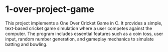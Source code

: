 # 1-over-project-game
This project implements a One Over Cricket Game in C. It provides a simple, text-based cricket game simulation where a user competes against the computer. The program includes essential features such as a coin toss, user input, random number generation, and gameplay mechanics to simulate batting and bowling.
